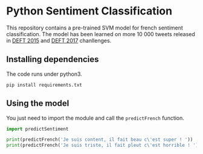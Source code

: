 # Python Sentiment Classification
This repository contains a pre-trained SVM model for french sentiment classification. The model has been learned on more 10 000 tweets released in [DEFT 2015](https://deft.limsi.fr/2015/) and [DEFT 2017](https://deft.limsi.fr/2017/) chanllenges.

## Installing dependencies
The code runs under python3.
```
pip install requirements.txt
```

## Using the model
You just need to import the module and call the `predictFrench` function.
```python
import predictSentiment

print(predictFrench('Je suis content, il fait beau c\'est super ! '))
print(predictFrench('Je suis triste, il fait pleut c\'est horrible ! '))
```

